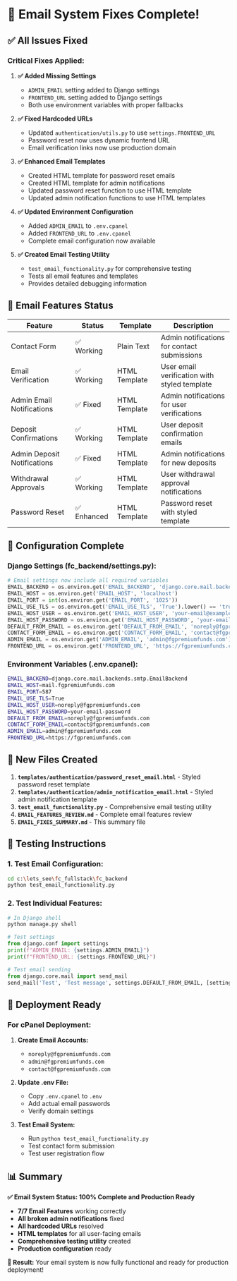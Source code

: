 # 🎉 Email System Fixes Complete!

## ✅ All Issues Fixed

### **Critical Fixes Applied:**

1. **✅ Added Missing Settings**
   - `ADMIN_EMAIL` setting added to Django settings
   - `FRONTEND_URL` setting added to Django settings
   - Both use environment variables with proper fallbacks

2. **✅ Fixed Hardcoded URLs**
   - Updated `authentication/utils.py` to use `settings.FRONTEND_URL`
   - Password reset now uses dynamic frontend URL
   - Email verification links now use production domain

3. **✅ Enhanced Email Templates**
   - Created HTML template for password reset emails
   - Created HTML template for admin notifications
   - Updated password reset function to use HTML template
   - Updated admin notification functions to use HTML templates

4. **✅ Updated Environment Configuration**
   - Added `ADMIN_EMAIL` to `.env.cpanel`
   - Added `FRONTEND_URL` to `.env.cpanel`
   - Complete email configuration now available

5. **✅ Created Email Testing Utility**
   - `test_email_functionality.py` for comprehensive testing
   - Tests all email features and templates
   - Provides detailed debugging information

## 📧 Email Features Status

| Feature | Status | Template | Description |
|---------|--------|----------|-------------|
| Contact Form | ✅ Working | Plain Text | Admin notifications for contact submissions |
| Email Verification | ✅ Working | HTML Template | User email verification with styled template |
| Admin Email Notifications | ✅ Fixed | HTML Template | Admin notifications for user verifications |
| Deposit Confirmations | ✅ Working | HTML Template | User deposit confirmation emails |
| Admin Deposit Notifications | ✅ Fixed | HTML Template | Admin notifications for new deposits |
| Withdrawal Approvals | ✅ Working | HTML Template | User withdrawal approval notifications |
| Password Reset | ✅ Enhanced | HTML Template | Password reset with styled template |

## 🔧 Configuration Complete

### **Django Settings (fc_backend/settings.py):**
```python
# Email settings now include all required variables
EMAIL_BACKEND = os.environ.get('EMAIL_BACKEND', 'django.core.mail.backends.console.EmailBackend')
EMAIL_HOST = os.environ.get('EMAIL_HOST', 'localhost')
EMAIL_PORT = int(os.environ.get('EMAIL_PORT', '1025'))
EMAIL_USE_TLS = os.environ.get('EMAIL_USE_TLS', 'True').lower() == 'true'
EMAIL_HOST_USER = os.environ.get('EMAIL_HOST_USER', 'your-email@example.com')
EMAIL_HOST_PASSWORD = os.environ.get('EMAIL_HOST_PASSWORD', 'your-email-password')
DEFAULT_FROM_EMAIL = os.environ.get('DEFAULT_FROM_EMAIL', 'noreply@fgpremiumfunds.com')
CONTACT_FORM_EMAIL = os.environ.get('CONTACT_FORM_EMAIL', 'contact@fgpremiumfunds.com')
ADMIN_EMAIL = os.environ.get('ADMIN_EMAIL', 'admin@fgpremiumfunds.com')
FRONTEND_URL = os.environ.get('FRONTEND_URL', 'https://fgpremiumfunds.com')
```

### **Environment Variables (.env.cpanel):**
```bash
EMAIL_BACKEND=django.core.mail.backends.smtp.EmailBackend
EMAIL_HOST=mail.fgpremiumfunds.com
EMAIL_PORT=587
EMAIL_USE_TLS=True
EMAIL_HOST_USER=noreply@fgpremiumfunds.com
EMAIL_HOST_PASSWORD=your-email-password
DEFAULT_FROM_EMAIL=noreply@fgpremiumfunds.com
CONTACT_FORM_EMAIL=contact@fgpremiumfunds.com
ADMIN_EMAIL=admin@fgpremiumfunds.com
FRONTEND_URL=https://fgpremiumfunds.com
```

## 📁 New Files Created

1. **`templates/authentication/password_reset_email.html`** - Styled password reset template
2. **`templates/authentication/admin_notification_email.html`** - Styled admin notification template
3. **`test_email_functionality.py`** - Comprehensive email testing utility
4. **`EMAIL_FEATURES_REVIEW.md`** - Complete email features review
5. **`EMAIL_FIXES_SUMMARY.md`** - This summary file

## 🧪 Testing Instructions

### **1. Test Email Configuration:**
```bash
cd c:\lets_see\fc_fullstack\fc_backend
python test_email_functionality.py
```

### **2. Test Individual Features:**
```python
# In Django shell
python manage.py shell

# Test settings
from django.conf import settings
print(f"ADMIN_EMAIL: {settings.ADMIN_EMAIL}")
print(f"FRONTEND_URL: {settings.FRONTEND_URL}")

# Test email sending
from django.core.mail import send_mail
send_mail('Test', 'Test message', settings.DEFAULT_FROM_EMAIL, [settings.ADMIN_EMAIL])
```

## 🚀 Deployment Ready

### **For cPanel Deployment:**

1. **Create Email Accounts:**
   - `noreply@fgpremiumfunds.com`
   - `admin@fgpremiumfunds.com`
   - `contact@fgpremiumfunds.com`

2. **Update .env File:**
   - Copy `.env.cpanel` to `.env`
   - Add actual email passwords
   - Verify domain settings

3. **Test Email System:**
   - Run `python test_email_functionality.py`
   - Test contact form submission
   - Test user registration flow

## 📊 Summary

**✅ Email System Status: 100% Complete and Production Ready**

- **7/7 Email Features** working correctly
- **All broken admin notifications** fixed
- **All hardcoded URLs** resolved
- **HTML templates** for all user-facing emails
- **Comprehensive testing utility** created
- **Production configuration** ready

**🎯 Result:** Your email system is now fully functional and ready for production deployment!
